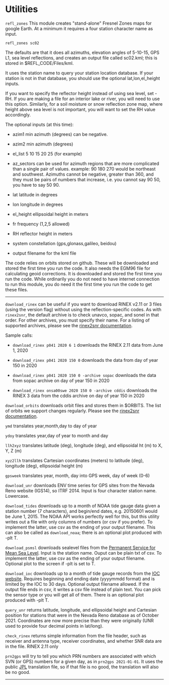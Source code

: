 # Utilities <a name="helper"></a>

<code>refl_zones</code>
This module creates "stand-alone" Fresnel Zones maps for 
google Earth. At a minimum it requires a four station character name as input.

<code>refl_zones sc02</code>

The defaults are that it does all azimuths, elevation angles of 5-10-15, GPS L1,
sea level reflections, and creates an output file called sc02.kml; 
this is stored in $REFL_CODE/Files/kml. 

It uses the station name to query your station location database.  If your station
is not in that database, you should use the optional lat,lon,el_height inputs.

If you want to specify the reflector height instead of using sea level, set -RH.
If you are making a file for an interior lake or river, you will need to use this option.
Similarly, for a soil moisture or snow reflection zone map, where height above sea level is not
important, you will want to set the RH value accordingly.

The optional inputs (at this time):

- azim1 min azimuth (degrees) can be negative.

- azim2 min azimuth (degrees)

- el_list 5 10 15 20 25 (for example)

- az_sectors can be used for azimuth regions that are more complicated than a single pair of values.
example:  90 180 270 would be northeast and southwest. Azimuths cannot be negative, greater than 360,
and they must be pairs of numbers that increase, i.e. you cannot say 90 50, you have to say 50 90.

- lat latitude in degrees

- lon longitude in degrees

- el_height ellipsoidal height in meters

- fr frequency (1,2,5 allowed)

- RH reflector height in meters

- system constellation (gps,glonass,galileo, beidou)

- output filename for the kml file

The code relies on orbits stored on github. These
will be downloaded and stored the first time you run the code. It also needs the EGM96 file 
for calculating geoid corrections. It is downloaded and stored the first time you run the code.
While ordinarily you do not need to have internet connection to run this module, you do need
it the first time you run the code to get these files.

<HR>

<code>download_rinex</code> can be useful if you want to 
download RINEX v2.11 or 3 files (using the version flag) without using 
the reflection-specific codes. As with <code>rinex2snr</code>, the default archive is 
to check unavco, sopac, and sonel in that order. For other archives, you must specify their name.
For a listing of supported archives, please see the [rinex2snr documentation](rinex2snr.md).

Sample calls:

- <CODE>download_rinex p041 2020 6 1</CODE> downloads the RINEX 2.11 data from June 1, 2020

- <CODE>download_rinex p041 2020 150 0</CODE> downloads the data from day of year 150 in 2020

- <CODE>download_rinex p041 2020 150 0 -archive sopac</CODE> downloads the data from sopac archive on day of year 150 in 2020

- <CODE>download_rinex onsa00swe 2020 150 0 -archive cddis</CODE> downloads the RINEX 3 data 
from the cddis archive on day of year 150 in 2020

<code>download_orbits</code> downloads orbit files and stores them in $ORBITS. The list of orbits 
we support changes regularly. Please see the [rinex2snr documentation](rinex2snr.md).

<code>ymd</code> translates year,month,day to day of year

<code>ydoy</code> translates year,day of year to month and day

<code>llh2xyz</code> translates latitude (deg), longitude (deg), and ellipsoidal ht (m) to X, Y, Z (m)

<code>xyz2llh</code> translates Cartesian coordinates (meters) to latitude (deg), longitude (deg), ellipsoidal height (m)

<code>gpsweek</code> translates year, month, day into GPS week, day of week (0-6) 
   
<code>download_unr</code> downloads ENV time series for GPS sites from the Nevada Reno website (IGS14), so ITRF 2014. Input is 
four character station name. Lowercase.

<code>download_tides</code> downloads up to a month of NOAA tide 
gauge data given a station number (7 characters), and begin/end dates, e.g. 
20150601 would be June 1, 2015. The NOAA API works perfectly well for this,
but this utility writes out a file with only columns of 
numbers (or csv if you prefer). To implement the latter, use csv as the ending 
of your output filename.
This can also be called as <code>download_noaa</code>; there is an optional plot produced with -plt T.

<code>download_psmsl</code> downloads sealevel files from the 
[Permanent Service for Mean Sea Level](https://www.psmsl.org/data/gnssir/map.php). 
Input is the station name. Ouput can be plain txt of csv. To implement the 
latter, use csv as the ending of your output filename. Optional plot to the screen if -plt is set to T.

<code>download_ioc</code> downloads up to a month of tide gauge records from the 
[IOC website](http://www.ioc-sealevelmonitoring.org/). Requires beginning and 
ending date (yyyymmdd format) and is limited by the IOC to 30 days. Optional output filename allowed. 
If the output file ends in csv, it writes a csv file instead of plain text.
You can pick the sensor type or you will get all of them. 
There is an optional plot produced with -plt T.

<code>query_unr</code> returns latitude, longitude, and ellipsoidal height and Cartesian position 
for stations that were in the Nevada Reno database as of October 2021. Coordinates are now more precise 
than they were originally (UNR used to provide four decimal points in lat/long). 

<code>check_rinex</code> returns simple information from the file header, such as receiver
and antenna type, receiver coordinates, and whether SNR data are in the file. RINEX 2.11 only

<code>prn2gps</code> will try to tell you which PRN numbers are associated with which SVN (or GPS) numbers 
for a given day, as in <code>prn2gps 2021-01-01</code>. 
It uses the public [JPL](https://sideshow.jpl.nasa.gov/pub/gipsy_products/gipsy_params/PRN_GPS.gz) translation file, so if that file
is no good, the translation will also be no good.  

<HR>
